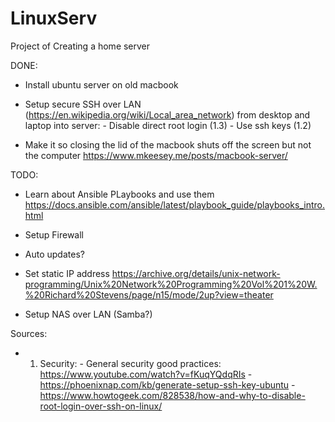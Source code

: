 # LinuxServ
Project of Creating a home server


DONE:

- Install ubuntu server on old macbook

- Setup secure SSH over LAN (https://en.wikipedia.org/wiki/Local_area_network) from desktop and laptop into server:
        -  Disable direct root login (1.3)
        -  Use ssh keys (1.2)

- Make it so closing the lid of the macbook shuts off the screen but not the computer
        https://www.mkeesey.me/posts/macbook-server/


TODO:

- Learn about Ansible PLaybooks and use them
  https://docs.ansible.com/ansible/latest/playbook_guide/playbooks_intro.html

- Setup Firewall

- Auto updates?

- Set static IP address
        https://archive.org/details/unix-network-programming/Unix%20Network%20Programming%20Vol%201%20W.%20Richard%20Stevens/page/n15/mode/2up?view=theater

- Setup NAS over LAN (Samba?)


Sources:
- 1. Security:
          - General security good practices: https://www.youtube.com/watch?v=fKuqYQdqRIs
          - https://phoenixnap.com/kb/generate-setup-ssh-key-ubuntu
          - https://www.howtogeek.com/828538/how-and-why-to-disable-root-login-over-ssh-on-linux/
